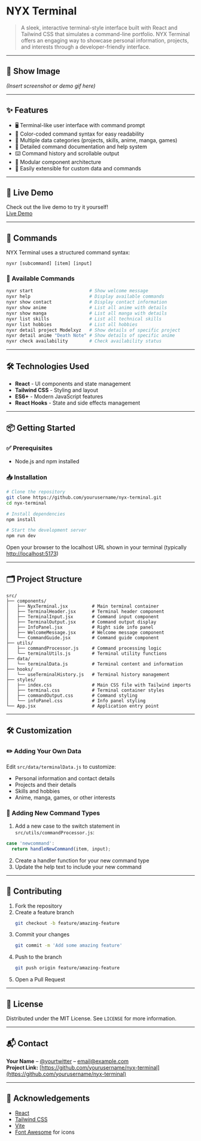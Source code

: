# NYX Terminal

> A sleek, interactive terminal-style interface built with React and Tailwind CSS that simulates a command-line portfolio. NYX Terminal offers an engaging way to showcase personal information, projects, and interests through a developer-friendly interface.

---

## 📸 Show Image  
*(Insert screenshot or demo gif here)*

---

## ✨ Features

- 🖥️ Terminal-like user interface with command prompt  
- 🎨 Color-coded command syntax for easy readability  
- 💾 Multiple data categories (projects, skills, anime, manga, games)  
- 📝 Detailed command documentation and help system  
- ⌨️ Command history and scrollable output  
- 🧩 Modular component architecture  
- 🔄 Easily extensible for custom data and commands  

---

## 🚀 Live Demo  
Check out the live demo to try it yourself!  
[Live Demo](https://your-demo-link.com)

---

## 🧾 Commands

NYX Terminal uses a structured command syntax:

```
nyxr [subcommand] [item] [input]
```

### 📜 Available Commands

```bash
nyxr start                     # Show welcome message
nyxr help                      # Display available commands
nyxr show contact              # Display contact information
nyxr show anime                # List all anime with details
nyxr show manga                # List all manga with details
nyxr list skills               # List all technical skills
nyxr list hobbies              # List all hobbies
nyxr detail project Modelxyz   # Show details of specific project
nyxr detail anime "Death Note" # Show details of specific anime
nyxr check availability        # Check availability status
```

---

## 🛠️ Technologies Used

- **React** - UI components and state management  
- **Tailwind CSS** - Styling and layout  
- **ES6+** - Modern JavaScript features  
- **React Hooks** - State and side effects management  

---

## 📦 Getting Started

### ✅ Prerequisites

- Node.js and npm installed

### 📥 Installation

```bash
# Clone the repository
git clone https://github.com/yourusername/nyx-terminal.git
cd nyx-terminal

# Install dependencies
npm install

# Start the development server
npm run dev
```

Open your browser to the localhost URL shown in your terminal (typically [http://localhost:5173](http://localhost:5173))

---

## 🗂 Project Structure

```
src/
├── components/       
│   ├── NyxTerminal.jsx         # Main terminal container
│   ├── TerminalHeader.jsx      # Terminal header component
│   ├── TerminalInput.jsx       # Command input component
│   ├── TerminalOutput.jsx      # Command output display
│   ├── InfoPanel.jsx           # Right side info panel
│   ├── WelcomeMessage.jsx      # Welcome message component
│   └── CommandGuide.jsx        # Command guide component
├── utils/            
│   ├── commandProcessor.js     # Command processing logic
│   └── terminalUtils.js        # Terminal utility functions
├── data/             
│   └── terminalData.js         # Terminal content and information
├── hooks/            
│   └── useTerminalHistory.js   # Terminal history management
├── styles/           
│   ├── index.css               # Main CSS file with Tailwind imports
│   ├── terminal.css            # Terminal container styles
│   ├── commandOutput.css       # Command styling
│   └── infoPanel.css           # Info panel styling
└── App.jsx                     # Application entry point
```

---

## 🛠 Customization

### ✏️ Adding Your Own Data

Edit `src/data/terminalData.js` to customize:

- Personal information and contact details
- Projects and their details
- Skills and hobbies
- Anime, manga, games, or other interests

### 🔧 Adding New Command Types

1. Add a new case to the switch statement in `src/utils/commandProcessor.js`:

```javascript
case 'newcommand':
  return handleNewCommand(item, input);
```

2. Create a handler function for your new command type  
3. Update the help text to include your new command

---

## 🤝 Contributing

1. Fork the repository  
2. Create a feature branch  
   ```bash
   git checkout -b feature/amazing-feature
   ```
3. Commit your changes  
   ```bash
   git commit -m 'Add some amazing feature'
   ```
4. Push to the branch  
   ```bash
   git push origin feature/amazing-feature
   ```
5. Open a Pull Request

---

## 📝 License

Distributed under the MIT License. See `LICENSE` for more information.

---

## 📬 Contact

**Your Name** – [@yourtwitter](https://twitter.com/yourtwitter) – email@example.com  
**Project Link:** [https://github.com/yourusername/nyx-terminal](https://github.com/yourusername/nyx-terminal)

---

## 🙏 Acknowledgements

- [React](https://reactjs.org/)  
- [Tailwind CSS](https://tailwindcss.com/)  
- [Vite](https://vitejs.dev/)  
- [Font Awesome](https://fontawesome.com/) for icons
